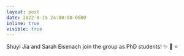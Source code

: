 ```yaml
---
layout: post
date: 2022-8-15 24:00:00-0600
inline: true
visible: true
---
```


Shuyi Jia and Sarah Eisenach join the group as PhD students! :sparkles: :honeybee: :star:
